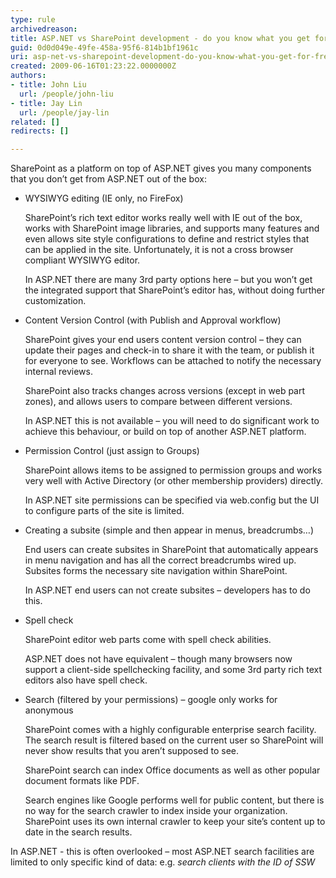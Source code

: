 ```yaml
---
type: rule
archivedreason: 
title: ASP.NET vs SharePoint development - do you know what you get for free out of the box?
guid: 0d0d049e-49fe-458a-95f6-814b1bf1961c
uri: asp-net-vs-sharepoint-development-do-you-know-what-you-get-for-free-out-of-the-box
created: 2009-06-16T01:23:22.0000000Z
authors:
- title: John Liu
  url: /people/john-liu
- title: Jay Lin
  url: /people/jay-lin
related: []
redirects: []

---
```


SharePoint as a platform on top of ASP.NET gives you many components that you don’t get from ASP.NET out of the box:
<!--endintro-->


* WYSIWYG editing (IE only, no FireFox)

    SharePoint’s rich text editor works really well with IE out of the box, works with SharePoint image libraries, and supports many features and even allows site style configurations to define and restrict styles that can be applied in the site. Unfortunately, it is not a cross browser compliant WYSIWYG editor.

    In ASP.NET there are many 3rd party options here – but you won’t get the integrated support that SharePoint’s editor has, without doing further customization.
* Content Version Control (with Publish and Approval workflow)

    SharePoint gives your end users content version control – they can update their pages and check-in to share it with the team, or publish it for everyone to see. Workflows can be attached to notify the necessary internal reviews.

    SharePoint also tracks changes across versions (except in web part zones), and allows users to compare between different versions.

    In ASP.NET this is not available – you will need to do significant work to achieve this behaviour, or build on top of another ASP.NET platform.
* Permission Control (just assign to Groups)

    SharePoint allows items to be assigned to permission groups and works very well with Active Directory (or other membership providers) directly.

    In ASP.NET site permissions can be specified via web.config but the UI to configure parts of the site is limited.
* Creating a subsite (simple and then appear in menus, breadcrumbs…)

    End users can create subsites in SharePoint that automatically appears in menu navigation and has all the correct breadcrumbs wired up. Subsites forms the necessary site navigation within SharePoint.

    In ASP.NET end users can not create subsites – developers has to do this.
* Spell check

    SharePoint editor web parts come with spell check abilities.

    ASP.NET does not have equivalent – though many browsers now support a client-side spellchecking facility, and some 3rd party rich text editors also have spell check.
* Search (filtered by your permissions) – google only works for anonymous

    SharePoint comes with a highly configurable enterprise search facility. The search result is filtered based on the current user so SharePoint will never show results that you aren’t supposed to see.

    SharePoint search can index Office documents as well as other popular document formats like PDF.

    Search engines like Google performs well for public content, but there is no way for the search crawler to index inside your organization. SharePoint uses its own internal crawler to keep your site’s content up to date in the search results.


In ASP.NET - this is often overlooked – most ASP.NET search facilities are limited to only specific kind of data: e.g. *search clients with the ID of SSW*
